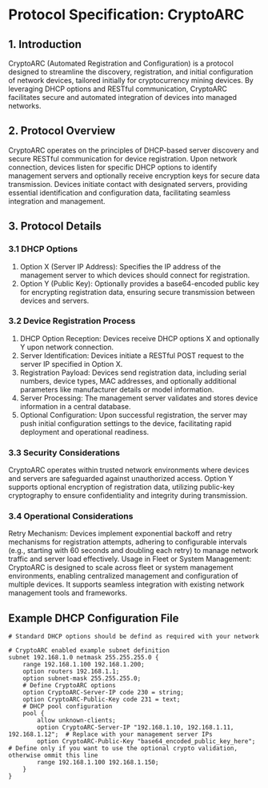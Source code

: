 # Protocol Specification: CryptoARC

## 1. Introduction

CryptoARC (Automated Registration and Configuration) is a protocol designed to streamline the discovery, registration, and initial configuration of network devices, tailored initially for cryptocurrency mining devices. By leveraging DHCP options and RESTful communication, CryptoARC facilitates secure and automated integration of devices into managed networks.
## 2. Protocol Overview

CryptoARC operates on the principles of DHCP-based server discovery and secure RESTful communication for device registration. Upon network connection, devices listen for specific DHCP options to identify management servers and optionally receive encryption keys for secure data transmission. Devices initiate contact with designated servers, providing essential identification and configuration data, facilitating seamless integration and management.

## 3. Protocol Details

### 3.1 DHCP Options

1. Option X (Server IP Address): Specifies the IP address of the management server to which devices should connect for registration.
2. Option Y (Public Key): Optionally provides a base64-encoded public key for encrypting registration data, ensuring secure transmission between devices and servers.

### 3.2 Device Registration Process

1. DHCP Option Reception: Devices receive DHCP options X and optionally Y upon network connection.
2. Server Identification: Devices initiate a RESTful POST request to the server IP specified in Option X.
3. Registration Payload: Devices send registration data, including serial numbers, device types, MAC addresses, and optionally additional parameters like manufacturer details or model information.
4. Server Processing: The management server validates and stores device information in a central database.
5. Optional Configuration: Upon successful registration, the server may push initial configuration settings to the device, facilitating rapid deployment and operational readiness.

### 3.3 Security Considerations

CryptoARC operates within trusted network environments where devices and servers are safeguarded against unauthorized access.
Option Y supports optional encryption of registration data, utilizing public-key cryptography to ensure confidentiality and integrity during transmission.

### 3.4 Operational Considerations

Retry Mechanism: Devices implement exponential backoff and retry mechanisms for registration attempts, adhering to configurable intervals (e.g., starting with 60 seconds and doubling each retry) to manage network traffic and server load effectively.
Usage in Fleet or System Management: CryptoARC is designed to scale across fleet or system management environments, enabling centralized management and configuration of multiple devices. It supports seamless integration with existing network management tools and frameworks.


## Example DHCP Configuration File
```
# Standard DHCP options should be defind as required with your network

# CryptoARC enabled example subnet definition 
subnet 192.168.1.0 netmask 255.255.255.0 {
    range 192.168.1.100 192.168.1.200;
    option routers 192.168.1.1;
    option subnet-mask 255.255.255.0;
    # Define CryptoARC options
    option CryptoARC-Server-IP code 230 = string;
    option CryptoARC-Public-Key code 231 = text;
    # DHCP pool configuration
    pool {
        allow unknown-clients;
        option CryptoARC-Server-IP "192.168.1.10, 192.168.1.11, 192.168.1.12";  # Replace with your management server IPs
        option CryptoARC-Public-Key "base64_encoded_public_key_here"; # Define only if you want to use the optional crypto validation, otherwise ommit this line 
        range 192.168.1.100 192.168.1.150;
    }
}
```

